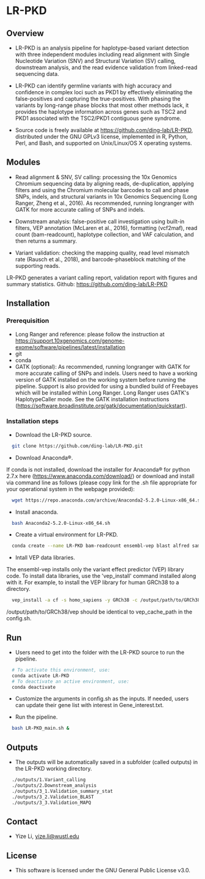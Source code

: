 # LR-PKD

## Overview

* LR-PKD is an analysis pipeline for haplotype-based variant detection with three independent modules including read alignment with Single Nucleotide Variation (SNV) and Structural Variation (SV) calling, downstream analysis, and the read evidence validation from linked-read sequencing data. 

* LR-PKD can identify germline variants with high accuracy and confidence in complex loci such as PKD1 by effectively eliminating the false-positives and capturing the true-positives. With phasing the variants by long-range phase blocks that most other methods lack, it provides the haplotype information across genes such as TSC2 and PKD1 associated with the TSC2/PKD1 contiguous gene syndrome.

* Source code is freely available at https://github.com/ding-lab/LR-PKD, distributed under the GNU GPLv3 license, implemented in R, Python, Perl, and Bash, and supported on Unix/Linux/OS X operating systems.

## Modules

* Read alignment & SNV, SV calling: processing the 10x Genomics Chromium sequencing data by aligning reads, de-duplication, applying filters and using the Chromium molecular barcodes to call and phase SNPs, indels, and structural variants in 10x Genomics Sequencing (Long Ranger, Zheng et al., 2016). As recommended, running longranger with GATK for more accurate calling of SNPs and indels.

* Downstream analysis: false-positive call investigation using built-in filters, VEP annotation (McLaren et al., 2016), formatting (vcf2maf), read count (bam-readcount), haplotype collection, and VAF calculation, and then returns a summary. 

* Variant validation: checking the mapping quality, read level mismatch rate (Rausch et al., 2018), and barcode-phaseblock matching of the supporting reads.

LR-PKD generates a variant calling report, validation report with figures and summary statistics. Github: https://github.com/ding-lab/LR-PKD

## Installation

### Prerequisition
* Long Ranger and reference: please follow the instruction at https://support.10xgenomics.com/genome-exome/software/pipelines/latest/installation
* git
* conda
* GATK (optional): As recommended, running longranger with GATK for more accurate calling of SNPs and indels. Users need to have a working version of GATK installed on the working system before running the pipeline. Support is also provided for using a bundled build of Freebayes which will be installed within Long Ranger. Long Ranger uses GATK's HaplotypeCaller mode. See the GATK installation instructions (https://software.broadinstitute.org/gatk/documentation/quickstart).

### Installation steps
* Download the LR-PKD source.
```sh
  git clone https://github.com/ding-lab/LR-PKD.git
```
* Download Anaconda®.

If conda is not installed, download the installer for Anaconda® for python 2.7.x here (https://www.anaconda.com/download/) or download and install via command line as follows (please copy link for the .sh file appropriate for your operational system in the webpage provided):
```sh
  wget https://repo.anaconda.com/archive/Anaconda2-5.2.0-Linux-x86_64.sh
```

* Install anaconda.
```sh
  bash Anaconda2-5.2.0-Linux-x86_64.sh
```

* Create a virtual environment for LR-PKD.
```sh
  conda create --name LR-PKD bam-readcount ensembl-vep blast alfred samtools seqtk perl python=2.7 pysam pandas
```

* Intall VEP data libraries.

The ensembl-vep installs only the variant effect predictor (VEP) library code. To install data libraries, use the 'vep_install' command installed along with it. For example, to install the VEP library for human GRCh38 to a directory.
```sh
  vep_install -a cf -s homo_sapiens -y GRCh38 -c /output/path/to/GRCh38/vep --CONVERT
```
/output/path/to/GRCh38/vep should be identical to vep_cache_path in the config.sh.

## Run
* Users need to get into the folder with the LR-PKD source to run the pipeline.
```sh
  # To activate this environment, use:
  conda activate LR-PKD
  # To deactivate an active environment, use:
  conda deactivate
```

* Customize the arguments in config.sh as the inputs. If needed, users can update their gene list with interest in Gene_interest.txt.

* Run the pipeline.
```sh
  bash LR-PKD_main.sh &
```

## Outputs
* The outputs will be automatically saved in a subfolder (called outputs) in the LR-PKD working directory.
```sh
  ./outputs/1.Variant_calling
  ./outputs/2.Downstream_analysis
  ./outputs/3_1.Validation_summary_stat
  ./outputs/3_2.Validation_BLAST
  ./outputs/3_3.Validation_MAPQ
```
## Contact
* Yize Li, yize.li@wustl.edu

## License
* This software is licensed under the GNU General Public License v3.0.









